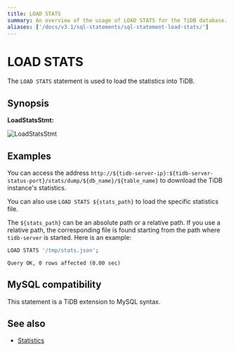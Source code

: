 ```yaml
---
title: LOAD STATS
summary: An overview of the usage of LOAD STATS for the TiDB database.
aliases: ['/docs/v3.1/sql-statements/sql-statement-load-stats/']
---
```


# LOAD STATS

The `LOAD STATS` statement is used to load the statistics into TiDB.

## Synopsis

**LoadStatsStmt:**

![LoadStatsStmt](https://docs-download.pingcap.com/media/images/docs/sqlgram/LoadStatsStmt.png)

## Examples

You can access the address `http://${tidb-server-ip}:${tidb-server-status-port}/stats/dump/${db_name}/${table_name}` to download the TiDB instance's statistics.

You can also use `LOAD STATS ${stats_path}` to load the specific statistics file.

The `${stats_path}` can be an absolute path or a relative path. If you use a relative path, the corresponding file is found starting from the path where `tidb-server` is started. Here is an example:


```sql
LOAD STATS '/tmp/stats.json';
```

```
Query OK, 0 rows affected (0.00 sec)
```

## MySQL compatibility

This statement is a TiDB extension to MySQL syntax.

## See also

* [Statistics](/statistics.md)

